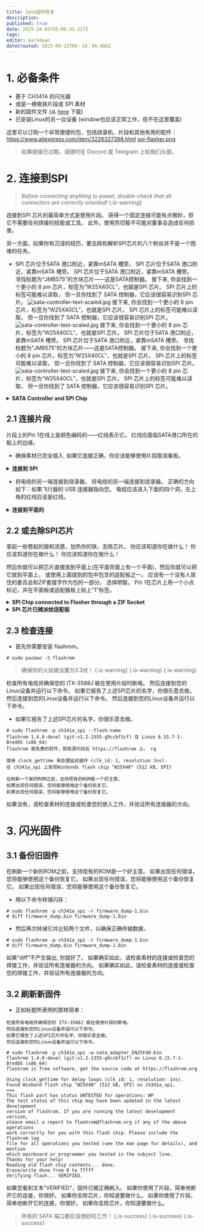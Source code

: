 ```yaml
---
title: Sata固件修复
description:
published: true
date: 2025-10-03T05:08:32.217Z
tags:
editor: markdown
dateCreated: 2025-09-12T09：18：06.486Z
---
```


# 1. 必备条件

- 基于 CH341A 的闪光器
- 或是一根吸铁片段或 SPI 素材
- 新的固件文件 (从 [here](/wiki-itx3588j-pics/satafw/sata_adapter_en25f40.bin) 下载)
- 已安装Linux的另一台设备 (window也应该正常工作，但不在这里覆盖)

这里可以订购一个非常便捷的包，包括烧录机、片段和其他有用的配件：
https://www.aliexpress.com/item/3226327388.html
[spi-flasher.png](/wiki-itx3588j-pics/spi-flasher.png)

> 如果链接已过期，请随时在 Discord 或 Telegram 上给我们头部。

# 2. 连接到SPI

> _Before connecting anything to power, double-check that all connectors are correctly oriented!_
> {.is-warning}

连接到SPI 芯片的最简单方式是使用片段。 获得一个固定连接可能有点微妙，但它不需要任何焊接的技能或工具。 此外，使用剪切极不可能对董事会造成任何损害。

另一方面，如果你有沉浸的经历，要去除和解析SPI芯片的八个粉丝并不是一个困难的任务。

- SPI 芯片位于SATA 港口附近，紧靠mSATA 槽旁。 SPI 芯片位于SATA 港口附近，紧靠mSATA 槽旁。 SPI 芯片位于SATA 港口附近，紧靠mSATA 槽旁。 寻找标题为“JMB575”的方块芯片——这是SATA控制器。 接下来, 你会找到一个更小的 8 pin 芯片，标签为“W25X40CL”，也就是SPI 芯片。 SPI 芯片上的标签可能难以读取， 但一旦你找到了 SATA 控制器，它应该很容易识别SPI 芯片。
  ![sata-controller-text-scaled.jpg](/wiki-itx3588j-pics/sata-controller-text-scaled.jpg) 接下来, 你会找到一个更小的 8 pin 芯片，标签为“W25X40CL”，也就是SPI 芯片。 SPI 芯片上的标签可能难以读取， 但一旦你找到了 SATA 控制器，它应该很容易识别SPI 芯片。
  ![sata-controller-text-scaled.jpg](/wiki-itx3588j-pics/sata-controller-text-scaled.jpg) 接下来, 你会找到一个更小的 8 pin 芯片，标签为“W25X40CL”，也就是SPI 芯片。 SPI 芯片位于SATA 港口附近，紧靠mSATA 槽旁。 SPI 芯片位于SATA 港口附近，紧靠mSATA 槽旁。 寻找标题为“JMB575”的方块芯片——这是SATA控制器。 接下来, 你会找到一个更小的 8 pin 芯片，标签为“W25X40CL”，也就是SPI 芯片。 SPI 芯片上的标签可能难以读取， 但一旦你找到了 SATA 控制器，它应该很容易识别SPI 芯片。
  ![sata-controller-text-scaled.jpg](/wiki-itx3588j-pics/sata-controller-text-scaled.jpg) 接下来, 你会找到一个更小的 8 pin 芯片，标签为“W25X40CL”，也就是SPI 芯片。 SPI 芯片上的标签可能难以读取， 但一旦你找到了 SATA 控制器，它应该很容易识别SPI 芯片。

<details><summary><b>SATA Controller and SPI Chip</b></summary>

SPI 芯片位于SATA 港口附近，紧靠mSATA 槽旁。 SPI 芯片位于SATA 港口附近，紧靠mSATA 槽旁。 寻找标题为“JMB575”的方块芯片——这是SATA控制器。 接下来, 你会找到一个更小的 8 pin 芯片，标签为“W25X40CL”，也就是SPI 芯片。 SPI 芯片上的标签可能难以读取， 但一旦你找到了 SATA 控制器，它应该很容易识别SPI 芯片。
![sata-controller-text-scaled.jpg](/wiki-itx3588j-pics/sata-controller-text-scaled.jpg) 接下来, 你会找到一个更小的 8 pin 芯片，标签为“W25X40CL”，也就是SPI 芯片。 SPI 芯片上的标签可能难以读取， 但一旦你找到了 SATA 控制器，它应该很容易识别SPI 芯片。
![sata-controller-text-scaled.jpg](/wiki-itx3588j-pics/sata-controller-text-scaled.jpg)

</details>

## 2.1 连接片段

片段上的Pin 1在线上是颜色编码的——红线表示它。 红线应面临SATA港口所在的船上的边缘。

- 确保素材已完全插入. 如果它连接正确，你应该能够使用片段取消看板。

<details><summary><b>连接到 SPI</b></summary> 的片段方向

如果它连接正确，你应该能够使用片段取消看板。
如果它连接正确，你应该能够使用片段取消看板。
![spi-clip-connected-cut.jpg](/wiki-itx3588j-pics/spi-clip-connected-cut.jpg)

</details>

- 将电缆的另一端连接到烧录器。 将电缆的另一端连接到烧录器。 正确的方向如下：如果飞行器的 USB 连接器指向您。 电缆应该进入下面的四个洞，左上角的红线应该是红线。

<details><summary><b>连接到平面的</b></summary> 的片段方向

![flasher-clip-connected-cut-scaled.jpg](/wiki-itx3588j-pics/flasher-clip-connected-cut-scaled.jpg)

</details>

## 2.2 或去除SPI芯片

拿起一些卷起的狼和流感，加热你的铁，去除芯片。 你应该知道你在做什么！ 你应该知道你在做什么！ 你应该知道你在做什么！

然后你就可以把芯片直接放到平面上(在平面背面上有一个平面)，然后你就可以把它放到平面上， 或使用上面提到的包中包含的适配板之一。
应该有一个没有人居住的委员会和ZIF套接字作为包的一部分。 选择明智。
Pin 1在芯片上用一个小点标记，并在平面板或适配器板上贴上"1"标签。

<details><summary><b>SPI Chip connected to Flasher through a ZIF Socket</b></summary>

![zif-socket-cut-scaled.jpg](/wiki-itx3588j-pics/zif-socket-cut-scaled.jpg)

</details>

<details><summary><b>SPI 芯片已摊派给适配板</b></summary>

![spi-soldered-cut.jpg](/wiki-itx3588j-pics/spi-soldered-cut.jpg)

</details>

## 2.3 检查连接

- 首先你需要安装 flashrom。

```
# sudo pacman -S flashrom
```

> 确保你的火焰被设置为3.3伏！
> {.is-warning}
> {.is-warning}
> {.is-warning}

检查所有电缆并确保您的 ITX-3588J 板在使用片段时断电。
然后连接到您的Linux设备并运行以下命令。
如果它报告了上述SPI芯片的名字，你很乐意去做。
然后连接到您的Linux设备并运行以下命令。
然后连接到您的Linux设备并运行以下命令。

- 如果它报告了上述SPI芯片的名字，你很乐意去做。

```
# sudo flashrom -p ch341a_spi --flash-name
flashrom 1.4.0-devel (git:v1.2-1355-g9ccbf1cf) 在 Linux 6.15.7-1-BredOS (x86_64)
flashrom 是免费的软件，获取源代码在 https://flashrom 上。 rg

使用 clock_gettime 来处理延迟循环 (clk_id: 1, resolution 1ns).
在 ch341a_spi 上发现Winbonds flash chip "W25X40" (512 kB, SPI)
```

```
在刷新一个新的ROM之前，支持现有的ROM是一个好主意。
如果出现任何错误，您将能够使用这个备份恢复它。
如果出现任何错误，您将能够使用这个备份恢复它。
```

如果没有，请检查素材的连接或检查您的嵌入工作，并验证所有连接器的方向。

# 3. 闪光固件

## 3.1 备份旧固件

在刷新一个新的ROM之前，支持现有的ROM是一个好主意。
如果出现任何错误，您将能够使用这个备份恢复它。
如果出现任何错误，您将能够使用这个备份恢复它。
如果出现任何错误，您将能够使用这个备份恢复它。

- 用以下命令转储闪存：

```
# sudo flashrom -p ch341a_spi -r firmware_dump-1.bin
# diff firmware_dump.bin firmware_dump-1.bin
```

- 然后再次转储它并比较两个文件，以确保正确传输数据。

```
# sudo flashrom -p ch341a_spi -r firmware_dump-1.bin
# diff firmware_dump.bin firmware_dump-1.bin
```

如果“diff”不产生输出, 你就好了。
如果确实如此，请检查素材的连接或检查您的焊接工作，并验证所有连接器的方向。
如果确实如此，请检查素材的连接或检查您的焊接工作，并验证所有连接器的方向。

## 3.2 刷新新固件

- 正如标题所表明的那样简单：

```
检查所有电缆并确保您的 ITX-3588J 板在使用片段时断电。
然后连接到您的Linux设备并运行以下命令。
如果它报告了上述SPI芯片的名字，你很乐意去做。
然后连接到您的Linux设备并运行以下命令。
```

```
# sudo flashrom -p ch341a_spi -w sata_adapter_EN25F40.bin 
flashrom 1.4.0-devel (git:v1.2-1355-g9ccbf1cf) on Linux 6.15.7-1-BredOS (x86_64)
flashrom is free software, get the source code at https://flashrom.org

Using clock_gettime for delay loops (clk_id: 1, resolution: 1ns).
Found Winbond flash chip "W25X40" (512 kB, SPI) on ch341a_spi.
===
This flash part has status UNTESTED for operations: WP
The test status of this chip may have been updated in the latest development
version of flashrom. If you are running the latest development version,
please email a report to flashrom@flashrom.org if any of the above operations
work correctly for you with this flash chip. Please include the flashrom log
file for all operations you tested (see the man page for details), and mention
which mainboard or programmer you tested in the subject line.
Thanks for your help!
Reading old flash chip contents... done.
Erase/write done from 0 to 7ffff
Verifying flash... VERIFIED.
```

如果您看到文本"VERIFIED"，固件已被正确刷入。 如果你使用了片段，简单地断开它的连接，你很好。 如果你去除芯片，你知道要做什么。 如果你使用了片段，简单地断开它的连接，你很好。 如果你去除芯片，你知道要做什么。

> 所有的 SATA 端口都应该很好的工作！
> {.is-success}
> {.is-success}
> {.is-success}
